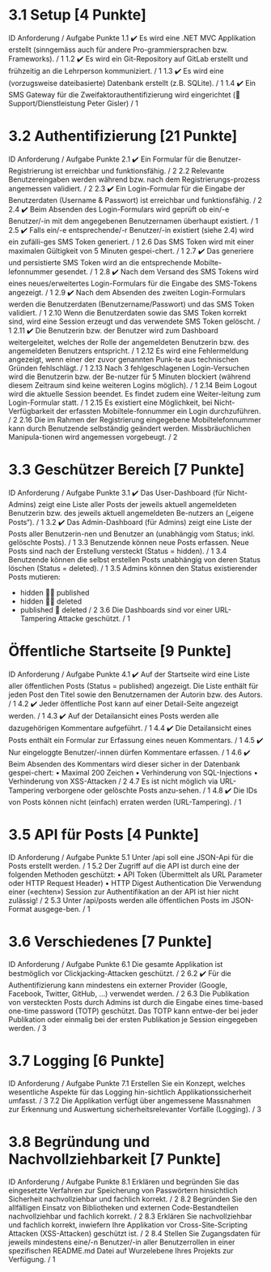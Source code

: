 # 3.1 Setup [4 Punkte]

ID Anforderung / Aufgabe Punkte
1.1 ✔️ Es wird eine .NET MVC Applikation erstellt (sinngemäss auch für andere Pro-grammiersprachen bzw. Frameworks). / 1
1.2 ✔️ Es wird ein Git-Repository auf GitLab erstellt und frühzeitig an die Lehrperson kommuniziert. / 1
1.3 ✔️ Es wird eine (vorzugsweise dateibasierte) Datenbank erstellt (z.B. SQLite). / 1
1.4 ✔️ Ein SMS Gateway für die Zweifaktorauthentifizierung wird eingerichtet ( Support/Dienstleistung Peter Gisler) / 1

# 3.2 Authentifizierung [21 Punkte]

ID Anforderung / Aufgabe Punkte
2.1 ✔️ Ein Formular für die Benutzer-Registrierung ist erreichbar und funktionsfähig. / 2
2.2 Relevante Benutzereingaben werden während bzw. nach dem Registrierungs-prozess angemessen validiert. / 2
2.3 ✔️ Ein Login-Formular für die Eingabe der Benutzerdaten (Username & Passwort) ist erreichbar und funktionsfähig. / 2
2.4 ✔️ Beim Absenden des Login-Formulars wird geprüft ob ein/-e Benutzer/-in mit dem angegebenen Benutzernamen überhaupt existiert. / 1
2.5 ✔️ Falls ein/-e entsprechende/-r Benutzer/-in existiert (siehe 2.4) wird ein zufälli-ges SMS Token generiert. / 1
2.6 Das SMS Token wird mit einer maximalen Gültigkeit von 5 Minuten gespei-chert. / 1
2.7 ✔️ Das generiere und persistierte SMS Token wird an die entsprechende Mobilte-lefonnummer gesendet. / 1
2.8 ✔️ Nach dem Versand des SMS Tokens wird eines neues/erweitertes Login-Formulars für die Eingabe des SMS-Tokens angezeigt. / 1
2.9 ✔️ Nach dem Absenden des zweiten Login-Formulars werden die Benutzerdaten (Benutzername/Passwort) und das SMS Token validiert. / 1
2.10 Wenn die Benutzerdaten sowie das SMS Token korrekt sind, wird eine Session erzeugt und das verwendete SMS Token gelöscht. / 1
2.11 ✔️ Die Benutzerin bzw. der Benutzer wird zum Dashboard weitergeleitet, welches der Rolle der angemeldeten Benutzerin bzw. des angemeldeten Benutzers entspricht. / 1
2.12 Es wird eine Fehlermeldung angezeigt, wenn einer der zuvor genannten Punk-te aus technischen Gründen fehlschlägt. / 1
2.13 Nach 3 fehlgeschlagenen Login-Versuchen wird die Benutzerin bzw. der Be-nutzer für 5 Minuten blockiert (während diesem Zeitraum sind keine weiteren Logins möglich). / 1
2.14 Beim Logout wird die aktuelle Session beendet. Es findet zudem eine Weiter-leitung zum Login-Formular statt. / 1
2.15 Es existiert eine Möglichkeit, bei Nicht-Verfügbarkeit der erfassten Mobiltele-fonnummer ein Login durchzuführen. / 2
2.16 Die im Rahmen der Registrierung eingegebene Mobiltelefonnummer kann durch Benutzende selbständig geändert werden. Missbräuchlichen Manipula-tionen wird angemessen vorgebeugt. / 2

# 3.3 Geschützer Bereich [7 Punkte]

ID Anforderung / Aufgabe Punkte
3.1 ✔️ Das User-Dashboard (für Nicht-Admins) zeigt eine Liste aller Posts der jeweils aktuell angemeldeten Benutzerin bzw. des jeweils aktuell angemeldeten Be-nutzers an („eigene Posts“). / 1
3.2 ✔️ Das Admin-Dashboard (für Admins) zeigt eine Liste der Posts aller Benutzerin-nen und Benutzer an (unabhängig vom Status; inkl. gelöschte Posts). / 1
3.3 Benutzende können neue Posts erfassen. Neue Posts sind nach der Erstellung versteckt (Status = hidden). / 1
3.4 Benutzende können die selbst erstellen Posts unabhängig von deren Status löschen (Status = deleted). / 1
3.5 Admins können den Status existierender Posts mutieren:

- hidden  published
- hidden  deleted
- published  deleted / 2
  3.6 Die Dashboards sind vor einer URL-Tampering Attacke geschützt. / 1

# Öffentliche Startseite [9 Punkte]

ID Anforderung / Aufgabe Punkte
4.1 ✔️ Auf der Startseite wird eine Liste aller öffentlichen Posts (Status = published) angezeigt. Die Liste enthält für jeden Post den Titel sowie den Benutzernamen der Autorin bzw. des Autors. / 1
4.2 ✔️ Jeder öffentliche Post kann auf einer Detail-Seite angezeigt werden. / 1
4.3 ✔️ Auf der Detailansicht eines Posts werden alle dazugehörigen Kommentare aufgeführt. / 1
4.4 ✔️ Die Detailansicht eines Posts enthält ein Formular zur Erfassung eines neuen Kommentars. / 1
4.5 ✔️ Nur eingeloggte Benutzer/-innen dürfen Kommentare erfassen. / 1
4.6 ✔️ Beim Absenden des Kommentars wird dieser sicher in der Datenbank gespei-chert:
• Maximal 200 Zeichen
• Verhinderung von SQL-Injections
• Verhinderung von XSS-Attacken / 2
4.7 Es ist nicht möglich via URL-Tampering verborgene oder gelöschte Posts anzu-sehen. / 1
4.8 ✔️ Die IDs von Posts können nicht (einfach) erraten werden (URL-Tampering). / 1

# 3.5 API für Posts [4 Punkte]

ID Anforderung / Aufgabe Punkte
5.1 Unter /api soll eine JSON-Api für die Posts erstellt werden. / 1
5.2 Der Zugriff auf die API ist durch eine der folgenden Methoden geschützt:
• API Token (Übermittelt als URL Parameter oder HTTP Request Header)
• HTTP Digest Authentication
Die Verwendung einer («echten») Session zur Authentifikation an der API ist hier nicht zulässig! / 2
5.3 Unter /api/posts werden alle öffentlichen Posts im JSON-Format ausgege-ben. / 1

# 3.6 Verschiedenes [7 Punkte]

ID Anforderung / Aufgabe Punkte
6.1 Die gesamte Applikation ist bestmöglich vor Clickjacking-Attacken geschützt. / 2
6.2 ✔️ Für die Authentifizierung kann mindestens ein externer Provider (Google, Facebook, Twitter, GitHub, …) verwendet werden. / 2
6.3 Die Publikation von versteckten Posts durch Admins ist durch die Eingabe eines time-based one-time password (TOTP) geschützt. Das TOTP kann entwe-der bei jeder Publikation oder einmalig bei der ersten Publikation je Session eingegeben werden. / 3

# 3.7 Logging [6 Punkte]

ID Anforderung / Aufgabe Punkte
7.1 Erstellen Sie ein Konzept, welches wesentliche Aspekte für das Logging hin-sichtlich Applikationssicherheit umfasst. / 3
7.2 Die Applikation verfügt über angemessene Massnahmen zur Erkennung und Auswertung sicherheitsrelevanter Vorfälle (Logging). / 3

# 3.8 Begründung und Nachvollziehbarkeit [7 Punkte]

ID Anforderung / Aufgabe Punkte
8.1 Erklären und begründen Sie das eingesetzte Verfahren zur Speicherung von Passwörtern hinsichtlich Sicherheit nachvollziehbar und fachlich korrekt. / 2
8.2 Begründen Sie den allfälligen Einsatz von Bibliotheken und externen Code-Bestandteilen nachvollziehbar und fachlich korrekt. / 2
8.3 Erklären Sie nachvollziehbar und fachlich korrekt, inwiefern Ihre Applikation vor Cross-Site-Scripting Attacken (XSS-Attacken) geschützt ist. / 2
8.4 Stellen Sie Zugangsdaten für jeweils mindestens eine/-n Benutzer/-in aller Benutzerrollen in einer spezifischen README.md Datei auf Wurzelebene Ihres Projekts zur Verfügung. / 1
